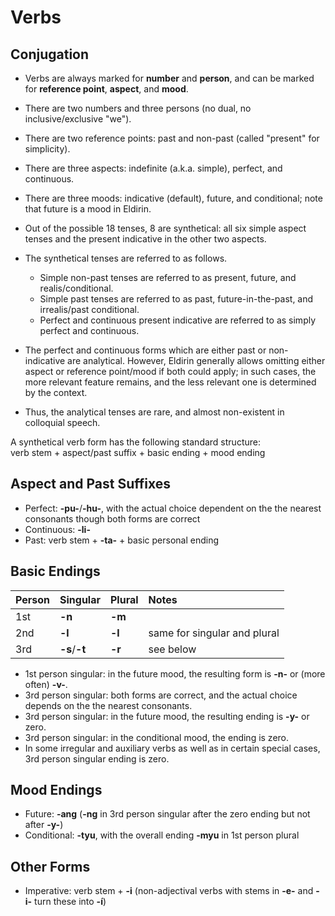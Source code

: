 # Verbs

## Conjugation

+ Verbs are always marked for **number** and **person**, and can be marked for **reference point**, **aspect**, and **mood**.
+ There are two numbers and three persons (no dual, no inclusive/exclusive "we").
+ There are two reference points: past and non-past (called "present" for simplicity).
+ There are three aspects: indefinite (a.k.a. simple), perfect, and continuous.
+ There are three moods: indicative (default), future, and conditional; note that future is a mood in Eldirin.

+ Out of the possible 18 tenses, 8 are synthetical: all six simple aspect tenses and the present indicative in the other two aspects.
+ The synthetical tenses are referred to as follows.
  + Simple non-past tenses are referred to as present, future, and realis/conditional.
  + Simple past tenses are referred to as past, future-in-the-past, and irrealis/past conditional.
  + Perfect and continuous present indicative are referred to as simply perfect and continuous.
+ The perfect and continuous forms which are either past or non-indicative are analytical. However, Eldirin generally allows omitting either aspect or reference point/mood if both could apply; in such cases, the more relevant feature remains, and the less relevant one is determined by the context.
+ Thus, the analytical tenses are rare, and almost non-existent in colloquial speech.

A synthetical verb form has the following standard structure:    
verb stem + aspect/past suffix + basic ending + mood ending

## Aspect and Past Suffixes

+ Perfect: **-pu-**/**-hu-**, with the actual choice dependent on the the nearest consonants though both forms are correct
+ Continuous: **-li-**
+ Past: verb stem + **-ta-** + basic personal ending

## Basic Endings

| Person | Singular | Plural | Notes |
|:---|:---|:---|:---|
| 1st | **-n** | **-m** | |
| 2nd | **-l** | **-l** | same for singular and plural |
| 3rd | **-s**/**-t** | **-r** | see below |

+ 1st person singular: in the future mood, the resulting form is **-n-** or (more often) **-v-**.
+ 3rd person singular: both forms are correct, and the actual choice depends on the the nearest consonants.
+ 3rd person singular: in the future mood, the resulting ending is **-y-** or zero.
+ 3rd person singular: in the conditional mood, the ending is zero. 
+ In some irregular and auxiliary verbs as well as in certain special cases, 3rd person singular ending is zero.

## Mood Endings

+ Future: **-ang** (**-ng** in 3rd person singular after the zero ending but not after **-y-**)
+ Conditional: **-tyu**, with the overall ending **-myu** in 1st person plural

## Other Forms

+ Imperative: verb stem + **-i** (non-adjectival verbs with stems in **-e-** and **-i-** turn these into **-í**)
